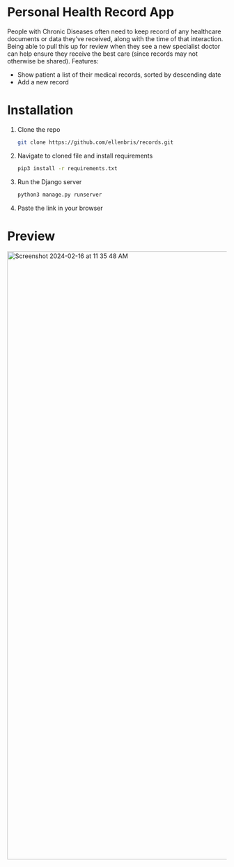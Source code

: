 # Personal Health Record App
People with Chronic Diseases often need to keep record of any healthcare documents or data they’ve received, along with the time of that interaction. Being able to pull this up for review when they see a new specialist doctor can help ensure they receive the best care (since records may not otherwise be shared).
Features: 
- Show patient a list of their medical records, sorted by descending date
- Add a new record
# Installation
1. Clone the repo
   ```sh
   git clone https://github.com/ellenbris/records.git
   ```
2. Navigate to cloned file and install requirements
   ```sh
   pip3 install -r requirements.txt
   ```
3. Run the Django server
   ```sh
   python3 manage.py runserver
   ```
4. Paste the link in your browser

# Preview
<img width="1395" alt="Screenshot 2024-02-16 at 11 35 48 AM" src="https://github.com/ellenbris/records/assets/160260145/791e386f-60b0-4907-921c-7efb08cd4cbe">
